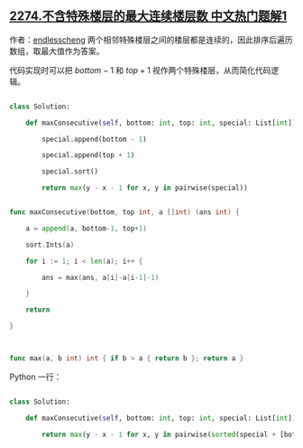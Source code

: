 ## [2274.不含特殊楼层的最大连续楼层数 中文热门题解1](https://leetcode.cn/problems/maximum-consecutive-floors-without-special-floors/solutions/100000/pai-xu-by-endlesscheng-nm1r)

作者：[endlesscheng](https://leetcode.cn/u/endlesscheng)
两个相邻特殊楼层之间的楼层都是连续的，因此排序后遍历数组，取最大值作为答案。

代码实现时可以把 $\textit{bottom}-1$ 和 $\textit{top}+1$ 视作两个特殊楼层，从而简化代码逻辑。

```python [sol1-Python3]
class Solution:
    def maxConsecutive(self, bottom: int, top: int, special: List[int]) -> int:
        special.append(bottom - 1)
        special.append(top + 1)
        special.sort()
        return max(y - x - 1 for x, y in pairwise(special))
```

```go [sol1-Go]
func maxConsecutive(bottom, top int, a []int) (ans int) {
	a = append(a, bottom-1, top+1)
	sort.Ints(a)
	for i := 1; i < len(a); i++ {
		ans = max(ans, a[i]-a[i-1]-1)
	}
	return
}

func max(a, b int) int { if b > a { return b }; return a }
```

Python 一行：

```python
class Solution:
    def maxConsecutive(self, bottom: int, top: int, special: List[int]) -> int:
        return max(y - x - 1 for x, y in pairwise(sorted(special + [bottom - 1, top + 1])))
```